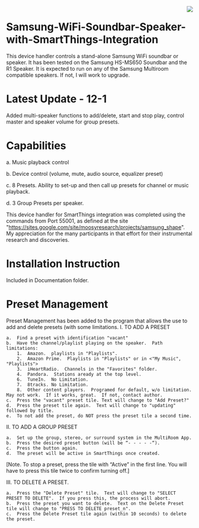 <img src="https://github.com/DaveGut/Samsung-Multiroom-WiFi-Soundbar-SmartThings-Integration/blob/master/Screenshot.jpg" align="right"/>

# Samsung-WiFi-Soundbar-Speaker-with-SmartThings-Integration

This device handler controls a stand-alone Samsung WiFi soundbar or speaker.  It has been tested on the Samsung HS-MS650 Soundbar and the R1 Speaker.  It is expected to run on any of the Samsung Multiroom compatible speakers.  If not, I will work to upgrade.

# Latest Update - 12-1

Added multi-speaker functions to add/delete, start and stop play, control master and speaker volume for group presets.

# Capabilities

a.  Music playback control

b.  Device control (volume, mute, audio source, equalizer preset)

c.  8 Presets.  Ability to set-up and then call up presets for channel or music playback.

d.  3 Group Presets per speaker.

This device handler for SmartThings integration was completed using the commands from Port 55001, as defined at the site "https://sites.google.com/site/moosyresearch/projects/samsung_shape".  My appreciation for the many participants in that effort for their instrumental research and discoveries.

# Installation Instruction

Included in Documentation folder.

# Preset Management

Preset Management has been added to the program that allows the use to add and delete presets (with some limitations.
I.	TO ADD A PRESET

    a.	Find a preset with identification "vacant"
    b.	Have the channel/playlist playing on the speaker.  Path limitations:
        1.	Amazon.  playlists in "Playlists".
        2.	Amazon Prime.  Playlists in "Playlists" or in <"My Music", "Playlists">
        3.	iHeartRadio.  Channels in the "Favorites" folder.
        4.	Pandora.  Stations aready at the top level.
        6.	TuneIn.  No Limitation.
        7.	8tracks. No Limitation.
        8.	Other content players.  Programed for default, w/o limitation.  May not work.  If it works, great.  If not, contact author.
    c.	Press the "vacant" preset tile. Text will change to "Add Preset?"
    d.	Press the preset tile again.  Text will change to "updating" followed by title.
    e.	To not add the preset, do NOT press the preset tile a second time.
    
II.	TO ADD A GROUP PRESET

    a.	Set up the group, stereo, or surround system in the MultiRoom App.
    b.	Press the desired preset button (will be “- - - - -“).
    c.	Press the button again.
    d.	The preset will be active in SmartThings once created.
[Note.  To stop a preset, press the tile with “Active” in the first line.  You will have to press this tile twice to confirm turning off.]

III.  TO DELETE A PRESET.

    a.	Press the "Delete Preset" tile.  Text will change to "SELECT PRESET TO DELETE".  If you press this, the process will abort.
    b.	Press the preset you want to delete.  Text on the Delete Preset tile will change to "PRESS TO DELETE preset_n".
    c.	Press the Delete Preset tile again (within 10 seconds) to delete the preset.
